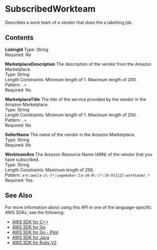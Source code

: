 # SubscribedWorkteam<a name="API_SubscribedWorkteam"></a>

Describes a work team of a vendor that does the a labelling job\.

## Contents<a name="API_SubscribedWorkteam_Contents"></a>

 **ListingId**   <a name="SageMaker-Type-SubscribedWorkteam-ListingId"></a>
Type: String  
Required: No

 **MarketplaceDescription**   <a name="SageMaker-Type-SubscribedWorkteam-MarketplaceDescription"></a>
The description of the vendor from the Amazon Marketplace\.  
Type: String  
Length Constraints: Minimum length of 1\. Maximum length of 200\.  
Pattern: `.+`   
Required: No

 **MarketplaceTitle**   <a name="SageMaker-Type-SubscribedWorkteam-MarketplaceTitle"></a>
The title of the service provided by the vendor in the Amazon Marketplace\.  
Type: String  
Length Constraints: Minimum length of 1\. Maximum length of 200\.  
Pattern: `.+`   
Required: No

 **SellerName**   <a name="SageMaker-Type-SubscribedWorkteam-SellerName"></a>
The name of the vendor in the Amazon Marketplace\.  
Type: String  
Required: No

 **WorkteamArn**   <a name="SageMaker-Type-SubscribedWorkteam-WorkteamArn"></a>
The Amazon Resource Name \(ARN\) of the vendor that you have subscribed\.  
Type: String  
Length Constraints: Maximum length of 256\.  
Pattern: `arn:aws[a-z\-]*:sagemaker:[a-z0-9\-]*:[0-9]{12}:workteam/.*`   
Required: Yes

## See Also<a name="API_SubscribedWorkteam_SeeAlso"></a>

For more information about using this API in one of the language\-specific AWS SDKs, see the following:
+  [AWS SDK for C\+\+](https://docs.aws.amazon.com/goto/SdkForCpp/sagemaker-2017-07-24/SubscribedWorkteam) 
+  [AWS SDK for Go](https://docs.aws.amazon.com/goto/SdkForGoV1/sagemaker-2017-07-24/SubscribedWorkteam) 
+  [AWS SDK for Go \- Pilot](https://docs.aws.amazon.com/goto/SdkForGoPilot/sagemaker-2017-07-24/SubscribedWorkteam) 
+  [AWS SDK for Java](https://docs.aws.amazon.com/goto/SdkForJava/sagemaker-2017-07-24/SubscribedWorkteam) 
+  [AWS SDK for Ruby V2](https://docs.aws.amazon.com/goto/SdkForRubyV2/sagemaker-2017-07-24/SubscribedWorkteam) 